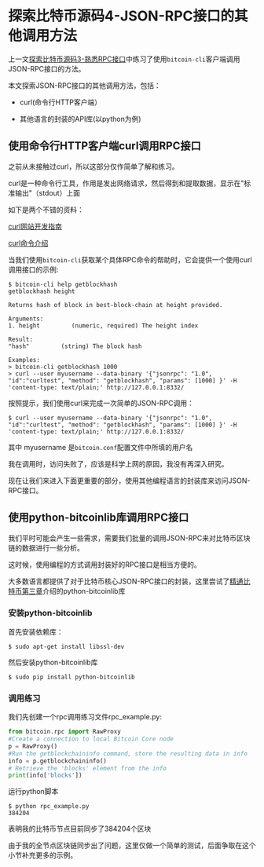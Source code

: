 # 探索比特币源码4-JSON-RPC接口的其他调用方法

上一文[探索比特币源码3-熟悉RPC接口](https://blog.csdn.net/u011583927/article/details/81207937)中练习了使用`bitcoin-cli`客户端调用JSON-RPC接口的方法。

本文探索JSON-RPC接口的其他调用方法，包括：

* curl(命令行HTTP客户端）

* 其他语言的封装的API库(以python为例)

## 使用命令行HTTP客户端curl调用RPC接口

之前从未接触过curl，所以这部分仅作简单了解和练习。

curl是一种命令行工具，作用是发出网络请求，然后得到和提取数据，显示在"标准输出"（stdout）上面

如下是两个不错的资料：

[curl网站开发指南](http://www.ruanyifeng.com/blog/2011/09/curl.html)

[curl命令介绍](http://man.linuxde.net/curl)

当我们使用`bitcoin-cli`获取某个具体RPC命令的帮助时，它会提供一个使用curl调用接口的示例:

``` shell
$ bitcoin-cli help getblockhash
getblockhash height

Returns hash of block in best-block-chain at height provided.

Arguments:
1. height         (numeric, required) The height index

Result:
"hash"         (string) The block hash

Examples:
> bitcoin-cli getblockhash 1000
> curl --user myusername --data-binary '{"jsonrpc": "1.0", "id":"curltest", "method": "getblockhash", "params": [1000] }' -H 'content-type: text/plain;' http://127.0.0.1:8332/
```

按照提示，我们使用curl来完成一次简单的JSON-RPC调用：

``` shell
$ curl --user myusername --data-binary '{"jsonrpc": "1.0", "id":"curltest", "method": "getblockhash", "params": [1000] }' -H 'content-type: text/plain;' http://127.0.0.1:8332/
```

其中 myusername 是`bitcoin.conf`配置文件中所填的用户名

我在调用时，访问失败了，应该是科学上网的原因，我没有再深入研究。

现在让我们来进入下面更重要的部分，使用其他编程语言的封装库来访问JSON-RPC接口。

## 使用python-bitcoinlib库调用RPC接口

我们平时可能会产生一些需求，需要我们批量的调用JSON-RPC来对比特币区块链的数据进行一些分析。

这时候，使用编程的方式调用封装好的RPC接口是相当方便的。

大多数语言都提供了对于比特币核心JSON-RPC接口的封装，这里尝试了[精通比特币第三章](http://book.8btc.com/books/6/masterbitcoin2cn/_book/ch03.html)介绍的python-bitcoinlib库

### 安装python-bitcoinlib

首先安装依赖库：

``` shell
$ sudo apt-get install libssl-dev
```

然后安装python-bitcoinlib库

``` shell
$ sudo pip install python-bitcoinlib
```

### 调用练习

我们先创建一个rpc调用练习文件rpc_example.py:

``` python
from bitcoin.rpc import RawProxy
#Create a connection to local Bitcoin Core node
p = RawProxy()
#Run the getblockchaininfo command, store the resulting data in info
info = p.getblockchaininfo()
# Retrieve the 'blocks' element from the info
print(info['blocks'])
```

运行python脚本

``` shell
$ python rpc_example.py
384204
```

表明我的比特币节点目前同步了384204个区块

由于我的全节点区块链同步出了问题，这里仅做一个简单的测试，后面争取在这个小节补充更多的示例。
